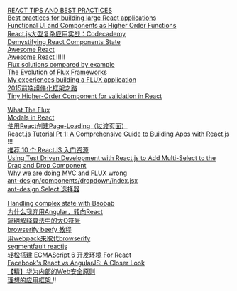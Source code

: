 [ REACT TIPS AND BEST PRACTICES ](http://aeflash.com/2015-02/react-tips-and-best-practices.html)  
[ Best practices for building large React applications ](http://blog.siftscience.com/blog/2015/best-practices-for-building-large-react-applications)  
[ Functional UI and Components as Higher Order Functions ](https://blog.risingstack.com/functional-ui-and-components-as-higher-order-functions/)  
[ React.js大型复杂应用实战：Codecademy ](http://www.vccoo.com/v/c8077f)  
[ Demystifying React Components State ](http://www.sitepoint.com/demystifying-react-components-state/)  
[ Awesome React ](https://github.com/enaqx/awesome-react)  
[ Awesome React ](https://github.com/enaqx/awesome-react/blob/master/README.md#flux) !!!!!  
[ Flux solutions compared by example ](http://pixelhunter.me/post/110248593059/flux-solutions-compared-by-example)  
[ The Evolution of Flux Frameworks ](https://medium.com/@dan_abramov/the-evolution-of-flux-frameworks-6c16ad26bb31)  
[ My experiences building a FLUX application ](http://christianalfoni.github.io/javascript/2014/10/27/my-experiences-building-a-flux-application.html)  
[ 2015前端组件化框架之路 ](https://github.com/xufei/blog/issues/19)  
[ Tiny Higher-Order Component for validation in React ](https://github.com/deepsweet/valya)  


[ What The Flux ](https://github.com/staltz/wtf/blob/master/README.md)  
[ Modals in React ](http://reactjsnews.com/modals-in-react/)   
[ 使用React创建Page-Loading（过渡页面） ](http://segmentfault.com/a/1190000003001372)  
[ React.js Tutorial Pt 1: A Comprehensive Guide to Building Apps with React.js ](http://tylermcginnis.com/reactjs-tutorial-a-comprehensive-guide-to-building-apps-with-react/) !!!    
[ 推荐 10 个 ReactJS 入门资源 ](http://www.oschina.net/translate/10-resources-to-get-you-started-with-reactjs)  
[ Using Test Driven Development with React.js to Add Multi-Select to the Drag and Drop Component ](https://reactjsnews.com/using-tdd-with-reactjs/)  
[ Why we are doing MVC and FLUX wrong ](http://www.christianalfoni.com/articles/2015_08_02_Why-we-are-doing-MVC-and-FLUX-wrong)  
[ ant-design/components/dropdown/index.jsx ](https://github.com/ant-design/ant-design/blob/master/components/dropdown/index.jsx)  
[ ant-design Select 选择器 ](http://ant.design/components/select/)  


[ Handling complex state with Baobab ](http://www.christianalfoni.com/articles/2015_04_26_Handling-complex-state-with-Baobab)  
[ 为什么我弃用Angular，转向React ](http://web.jobbole.com/82586/?location=35)  
[ 简明解释算法中的大O符号 ](http://blog.jobbole.com/55184/)  
[ browserify beefy 教程 ](http://www.jianshu.com/p/a709d54bc8e0)  
[ 用webpack来取代browserify ](http://segmentfault.com/a/1190000002490637)  
[ segmentfault reactjs ](http://segmentfault.com/t/reactjs/blogs?page=1)  
[ 轻松搭建 ECMAScript 6 开发环境 For React ](http://segmentfault.com/a/1190000003042641)  
[ Facebook's React vs AngularJS: A Closer Look ](http://www.quora.com/Pete-Hunt/Posts/Facebooks-React-vs-AngularJS-A-Closer-Look)  
[ 【精】华为内部的Web安全原则 ](http://mp.weixin.qq.com/s?__biz=MzAxMjAwMjUxNQ==&mid=207881605&idx=1&sn=2fce890233828adaa90364e3c8633f4a&scene=1&key=c468684b929d2be2e72bdeea4c902b28ce440293159aa6e868c80f0ada82f7b7bee8ee2381d94cf812e107e0c39ff9e4&ascene=0&uin=Mjc5MDYwMDk0MA%3D%3D&devicetype=iMac+MacBookPro11%2C1+OSX+OSX+10.10.3+build(14D136)&version=11020012&pass_ticket=9IxyMgqyWjsfSKw4iuGCYskt5Jd1skh5b23Jv4vjt3udF9Tx2vAI0uc2Hmk7sHqW)  
[ 理想的应用框架 ](http://www.cnblogs.com/sskyy/p/4592353.html) !!  
[  ]()  
[  ]()  
[  ]()  
[  ]()  
[  ]()  
[  ]()  

